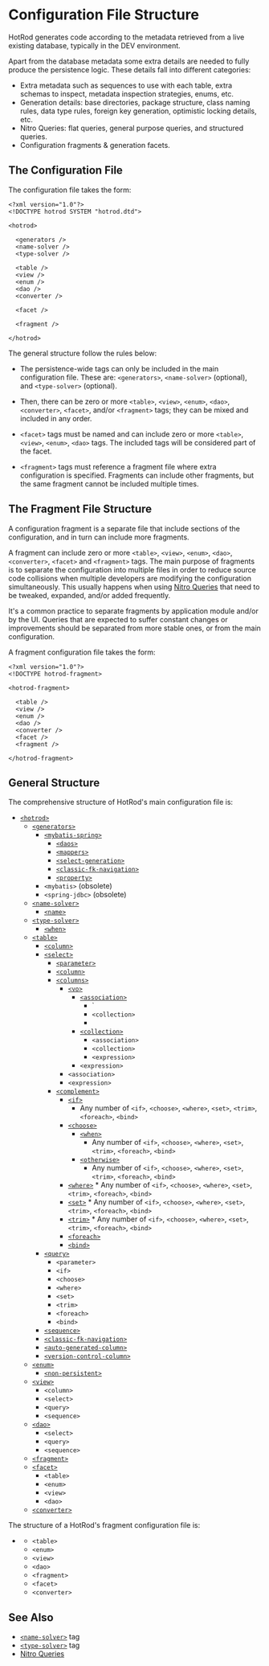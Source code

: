 # Configuration File Structure

HotRod generates code according to the metadata retrieved from a live existing database, typically 
in the DEV environment.

Apart from the database metadata some extra details are needed to fully produce the persistence logic. These details fall into different categories:

- Extra metadata such as sequences to use with each table, extra schemas to inspect, metadata inspection strategies, enums, etc.
- Generation details: base directories, package structure, class naming rules, data type rules, foreign key generation, optimistic locking details, etc.
- Nitro Queries: flat queries, general purpose queries, and structured queries.
- Configuration fragments & generation facets.

## The Configuration File

The configuration file takes the form:

    <?xml version="1.0"?>
    <!DOCTYPE hotrod SYSTEM "hotrod.dtd">
    
    <hotrod>
    
      <generators />
      <name-solver />
      <type-solver />
      
      <table />
      <view />
      <enum />
      <dao />
      <converter />
      
      <facet />
      
      <fragment />
      
    </hotrod>

The general structure follow the rules below:

- The persistence-wide tags can only be included in the main configuration file. These are: `<generators>`, `<name-solver>` (optional), and `<type-solver>` (optional).

- Then, there can be zero or more `<table>`, `<view>`, `<enum>`, `<dao>`, `<converter>`, `<facet>`, and/or `<fragment>` tags; 
they can be mixed and included in any order.

- `<facet>` tags must be named and can include zero or more `<table>`, `<view>`, `<enum>`, `<dao>` tags. The included tags will be considered part of the facet.

- `<fragment>` tags must reference a fragment file where extra configuration is specified. Fragments can include other fragments, but the same fragment cannot be included multiple times.


## The Fragment File Structure

A configuration fragment is a separate file that include sections of the configuration, and in turn can include more fragments.

A fragment can include zero or more `<table>`, `<view>`, `<enum>`, `<dao>`, `<converter>`, `<facet>` and `<fragment>` tags. The main purpose of 
fragments is to separate the configuration into multiple files in order to reduce source code collisions when multiple developers are 
modifying the configuration simultaneously. This usually happens when using [Nitro Queries](../nitro/nitro-queries.md) that need to be tweaked, expanded, 
and/or added frequently.

It's a common practice to separate fragments by application module and/or by the UI. Queries that are expected to suffer constant changes or improvements should be separated from more stable ones, or from the main configuration.

A fragment configuration file takes the form:

    <?xml version="1.0"?>
    <!DOCTYPE hotrod-fragment>
    
    <hotrod-fragment>
    
      <table />
      <view />
      <enum />
      <dao />
      <converter />
      <facet />
      <fragment />
    
    </hotrod-fragment>

## General Structure

The comprehensive structure of HotRod's main configuration file is:

* [`<hotrod>`](hotrod.md)
    * [`<generators>`](generators.md)
        * [`<mybatis-spring>`](mybatis-spring.md)
            * [`<daos>`](daos.md)
            * [`<mappers>`](mapper.md)
            * [`<select-generation>`](select-generation.md)
            * [`<classic-fk-navigation>`](classic-fk-navigation-mybatis-spring.md)
            * [`<property>`](property.md)
        * `<mybatis>` (obsolete)
        * `<spring-jdbc>` (obsolete)
    * [`<name-solver>`](name-solver.md)
        * [`<name>`](name.md)
    * [`<type-solver>`](type-solver.md)
        * [`<when>`](when-type-solver.md)
    * [`<table>`](table.md)
        * [`<column>`](column.md)
        * [`<select>`](select.md)
            * [`<parameter>`](parameter.md)
            * [`<column>`](column.md)
            * [`<columns>`](columns.md)
                * [`<vo>`](vo.md)
                   * [`<association>`](association.md)
                     * `<association>
                     * `<collection>`
                     * [<expression>](expression.md)
                   * [`<collection>`](collection.md)
                        * `<association>`
                        * `<collection>`
                        * `<expression>`
                   * `<expression>`
                * `<association>`
                * `<expression>`
            * [`<complement>`](complement.md)
                * [`<if>`](id.md)
                   * Any number of `<if>`, `<choose>`, `<where>`, `<set>`, `<trim>`, `<foreach>`, `<bind>`
                * [`<choose>`](choose.md)
                    * [`<when>`](when-choose.md)
                      * Any number of `<if>`, `<choose>`, `<where>`, `<set>`, `<trim>`, `<foreach>`, `<bind>`
                    * [`<otherwise>`](otherwise.md)
                      * Any number of `<if>`, `<choose>`, `<where>`, `<set>`, `<trim>`, `<foreach>`, `<bind>`
                * [`<where>`](where.md)
                      * Any number of `<if>`, `<choose>`, `<where>`, `<set>`, `<trim>`, `<foreach>`, `<bind>`
                * [`<set>`](set.md)
                      * Any number of `<if>`, `<choose>`, `<where>`, `<set>`, `<trim>`, `<foreach>`, `<bind>`
                * [`<trim>`](trim.md)
                      * Any number of `<if>`, `<choose>`, `<where>`, `<set>`, `<trim>`, `<foreach>`, `<bind>`
                * [`<foreach>`](foreach.md)
                * [`<bind>`](bind.md)
        * [`<query>`](query.md)
            * `<parameter>`
            * `<if>`
            * `<choose>`
            * `<where>`
            * `<set>`
            * `<trim>`
            * `<foreach>`
            * `<bind>`
        * [`<sequence>`](sequence.md)
        * [`<classic-fk-navigation>`](classic-fk-navigation-table.md)
        * [`<auto-generated-column>`](auto-generated-column.md)
        * [`<version-control-column>`](version-control-column.md)
    * [`<enum>`](enum.md)
        * [`<non-persistent>`](non-persistent.md)
    * [`<view>`](view.md)
        * `<column>`
        * `<select>`
        * `<query>`
        * `<sequence>`
    * [`<dao>`](dao.md)
        * `<select>`
        * `<query>`
        * `<sequence>`
    * [`<fragment>`](fragment.md)
    * [`<facet>`](facet.md)
        * `<table>`
        * `<enum>`
        * `<view>`
        * `<dao>`
    * [`<converter>`](converter.md)

The structure of a HotRod's fragment configuration file is:

 * [<hotrod-fragment>](hotrod-fragment.md)
    * `<table>`
    * `<enum>`
    * `<view>`
    * `<dao>`
    * `<fragment>`
    * `<facet>`
    * `<converter>`


## See Also

- [`<name-solver>`](name-solver.md) tag
- [`<type-solver>`](type-solver.md) tag
- [Nitro Queries](../nitro/nitro-queries.md)
 
 
 